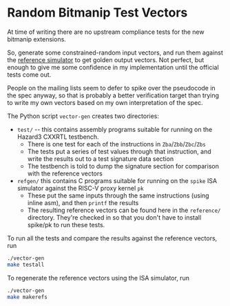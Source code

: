 Random Bitmanip Test Vectors
============================

At time of writing there are no upstream compliance tests for the new bitmanip extensions.

So, generate some constrained-random input vectors, and run them against the [reference simulator](https://github.com/riscv-software-src/riscv-isa-sim) to get golden output vectors. Not perfect, but enough to give me some confidence in my implementation until the official tests come out.

People on the mailing lists seem to defer to spike over the pseudocode in the spec anyway, so that is probably a better verification target than trying to write my own vectors based on my own interpretation of the spec.

The Python script `vector-gen` creates two directories:

- `test/` -- this contains assembly programs suitable for running on the Hazard3 CXXRTL testbench.
	- There is one test for each of the instructions in `Zba`/`Zbb`/`Zbc`/`Zbs`
	- The tests put a series of test values through that instruction, and write the results out to a test signature data section
	- The testbench is told to dump the signature section for comparison with the reference vectors
- `refgen/` this contains C programs suitable for running on the `spike` ISA simulator against the RISC-V proxy kernel `pk`
	- These put the same inputs through the same instructions (using inline asm), and then `printf` the results
	- The resulting reference vectors can be found here in the `reference/` directory. They're checked in so that you don't have to install spike/pk to run these tests.

To run all the tests and compare the results against the reference vectors, run

```bash
./vector-gen
make testall
```

To regenerate the reference vectors using the ISA simulator, run

```bash
./vector-gen
make makerefs
```
